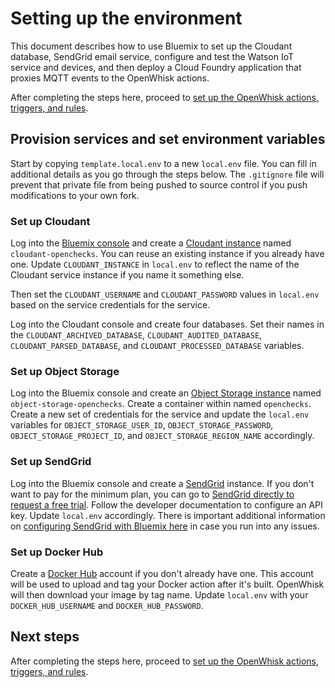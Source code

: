 # Setting up the environment

This document describes how to use Bluemix to set up the Cloudant database, SendGrid email service, configure and test the Watson IoT service and devices, and then deploy a Cloud Foundry application that proxies MQTT events to the OpenWhisk actions.

After completing the steps here, proceed to [set up the OpenWhisk actions, triggers, and rules](OPENWHISK.md).

## Provision services and set environment variables

Start by copying `template.local.env` to a new `local.env` file. You can fill in additional details as you go through the steps below. The `.gitignore` file will prevent that private file from being pushed to source control if you push modifications to your own fork.

### Set up Cloudant

Log into the [Bluemix console](https://console.ng.bluemix.net/) and create a [Cloudant instance](https://console.ng.bluemix.net/catalog/services/cloudant-nosql-db/?taxonomyNavigation=services&env_id=ibm:yp:us-south) named `cloudant-openchecks`. You can reuse an existing instance if you already have one. Update `CLOUDANT_INSTANCE` in `local.env` to reflect the name of the Cloudant service instance if you name it something else.

Then set the `CLOUDANT_USERNAME` and `CLOUDANT_PASSWORD` values in `local.env` based on the service credentials for the service.

Log into the Cloudant console and create four databases. Set their names in the `CLOUDANT_ARCHIVED_DATABASE`, `CLOUDANT_AUDITED_DATABASE`, `CLOUDANT_PARSED_DATABASE`, and `CLOUDANT_PROCESSED_DATABASE` variables.

### Set up Object Storage

Log into the Bluemix console and create an [Object Storage instance](https://console.ng.bluemix.net/catalog/services/object-storage?env_id=ibm:yp:us-south&taxonomyNavigation=services) named `object-storage-openchecks`. Create a container within named `openchecks`. Create a new set of credentials for the service and update the `local.env` variables for `OBJECT_STORAGE_USER_ID`, `OBJECT_STORAGE_PASSWORD`, `OBJECT_STORAGE_PROJECT_ID`, and `OBJECT_STORAGE_REGION_NAME` accordingly.

### Set up SendGrid

Log into the Bluemix console and create a [SendGrid](https://console.ng.bluemix.net/catalog/services/sendgrid/?taxonomyNavigation=services) instance. If you don't want to pay for the minimum plan, you can go to [SendGrid directly to request a free trial](http://sendgrid.com/). Follow the developer documentation to configure an API key. Update `local.env` accordingly. There is important additional information on [configuring SendGrid with Bluemix here](https://www.ibm.com/blogs/bluemix/2016/12/using-sendgrid-easy-sending-email/) in case you run into any issues.

### Set up Docker Hub

Create a [Docker Hub](https://hub.docker.com/) account if you don't already have one. This account will be used to upload and tag your Docker action after it's built. OpenWhisk will then download your image by tag name. Update `local.env` with your `DOCKER_HUB_USERNAME` and `DOCKER_HUB_PASSWORD`.

## Next steps

After completing the steps here, proceed to [set up the OpenWhisk actions, triggers, and rules](OPENWHISK.md).
